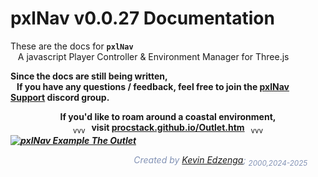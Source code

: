 # pxlNav v0.0.27 Documentation


These are the docs for **`pxlNav`**
<br>&nbsp;&nbsp; A javascript Player Controller & Environment Manager for Three.js

**Since the docs are still being written,**
**<br>&nbsp;&nbsp; If you have any questions / feedback, feel free to join the [pxlNav Support](https://discord.gg/UqEY9mpZ9x) discord group.**

<p align='center' style='margin: 0px;'>
 <b>If you'd like to roam around a coastal environment,</b>
 <br/><sub>vvv&nbsp;&nbsp; </sub><b>visit <a href="https://procstack.github.io/Outlet.htm" alt="pxlNav Example The Outlet" target="_blank">procstack.github.io/Outlet.htm</a></b><sub>&nbsp;&nbsp; vvv</sub>
 <h5 style='margin: 0px;'><a href="https://procstack.github.io/Outlet.htm" style="border-width: 0px;" target="_blank"><img src='../assets/pxlNav_The Outlet_2025-3-6_Coastline.webp' alt="pxlNav Example The Outlet" /></a></h5></p>


    
<p align='right' style="color: rgba(113, 131, 171, .88);margin-right: 3vw;">
<i>Created by <a href="https://github.com/ProcStack" alt="ProcStack github profile" target="_blank">Kevin Edzenga</a>; <sub>2000,2024-2025</suv></i>
</p>
